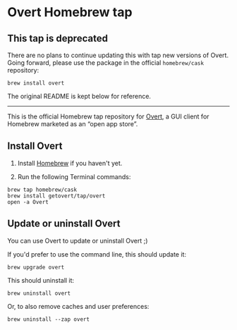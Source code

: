# Overt Homebrew tap

## This tap is deprecated

There are no plans to continue updating this with tap new versions of Overt. Going forward, please use the package in the official `homebrew/cask` repository:

    brew install overt

The original README is kept below for reference.

---

This is the official Homebrew tap repository for [Overt](https://github.com/GetOvert/Overt), a GUI client for Homebrew marketed as an “open app store”.

## Install Overt

1. Install [Homebrew](https://brew.sh) if you haven't yet.

2. Run the following Terminal commands:

  ```
  brew tap homebrew/cask
  brew install getovert/tap/overt
  open -a Overt
  ```


## Update or uninstall Overt

You can use Overt to update or uninstall Overt ;)

If you'd prefer to use the command line, this should update it:

    brew upgrade overt

This should uninstall it:

    brew uninstall overt

Or, to also remove caches and user preferences:

    brew uninstall --zap overt
